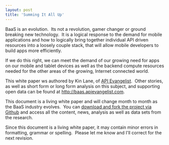 ```yaml
---
layout: post
title: 'Summing It All Up'
---
```

<p>BaaS is an evolution. &nbsp;Its not a revolution, gamer changer or ground breaking new technology. &nbsp;It is a logical response to the demand for mobile applications and how to logically bring together individual API driven resources into a loosely couple stack, that will allow mobile developers to build apps more efficiently.</p>
<p>If we do this right, we can meet the demand of our growing need for apps on our mobile and tablet devices as well as the backend compute resources needed for the other areas of the growing, Internet connected world.&nbsp;</p>
<p>This white paper ws authored by Kin Lane, of <a href="http://apievangeist.com">API Evangelist</a>. &nbsp;Other stories, as well as short form or long form analysis on this subject, and supporting open data can be found at <a href="http://baas.apievangelist.com">http://baas.apievangelist.com</a>.</p>
<p>This document is a living white paper and will change month to month as the BaaS industry evolves. &nbsp;You can <a href="https://github.com/kinlane/backend-as-a-service">download and fork the project via Github</a> and access all the content, news, analysis as well as data sets from the research.</p>
<p>Since this document is a living white paper, it may contain minor errors in formatting, grammar or spelling. &nbsp;Please let me know and I'll correct for the next revision.</p>
<p>&nbsp;</p>
<p>&nbsp;</p>
<p><br /> <a title="API Evangelist" href="http://apievangelist.com"><img style="display: block; margin-left: auto; margin-right: auto;" src="http://kinlane-productions.s3.amazonaws.com/api-evangelist/api-evangelist-logo-400.png" alt="" align="middle" /></a></p>